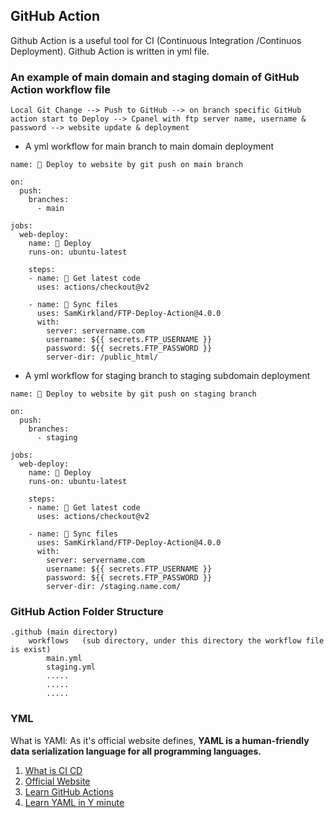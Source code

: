 ## GitHub Action

Github Action is a useful tool for CI (Continuous Integration /Continuos Deployment). Github Action is written in yml file. 

### An example of main domain and staging domain of GitHub Action workflow file 

```
Local Git Change --> Push to GitHub --> on branch specific GitHub action start to Deploy --> Cpanel with ftp server name, username & password --> website update & deployment
```

* A yml workflow for main branch to main domain deployment

```
name: 🚀 Deploy to website by git push on main branch

on: 
  push: 
    branches:
      - main

jobs:
  web-deploy:
    name: 🎉 Deploy
    runs-on: ubuntu-latest

    steps:
    - name: 🚚 Get latest code
      uses: actions/checkout@v2
    
    - name: 📂 Sync files
      uses: SamKirkland/FTP-Deploy-Action@4.0.0
      with:
        server: servername.com
        username: ${{ secrets.FTP_USERNAME }}
        password: ${{ secrets.FTP_PASSWORD }}
        server-dir: /public_html/
```
* A yml workflow for staging branch to staging subdomain deployment

```
name: 🚀 Deploy to website by git push on staging branch

on: 
  push: 
    branches:
      - staging

jobs:
  web-deploy:
    name: 🎉 Deploy
    runs-on: ubuntu-latest

    steps:
    - name: 🚚 Get latest code
      uses: actions/checkout@v2
    
    - name: 📂 Sync files
      uses: SamKirkland/FTP-Deploy-Action@4.0.0
      with:
        server: servername.com
        username: ${{ secrets.FTP_USERNAME }}
        password: ${{ secrets.FTP_PASSWORD }}
        server-dir: /staging.name.com/
```

### GitHub Action Folder Structure

```
.github (main directory)
    workflows   (sub directory, under this directory the workflow file is exist)
        main.yml
        staging.yml
        .....
        .....
        .....
```

### YML

What is YAMl: As it's official website defines, **YAML is a human-friendly data serialization language for all programming languages.**

1. [What is CI CD](https://resources.github.com/ci-cd/)
2. [Official Website](https://yaml.org/)
3. [Learn GitHub Actions](https://docs.github.com/en/actions)
4. [Learn YAML in Y minute](https://learnxinyminutes.com/docs/yaml/)